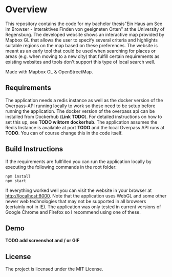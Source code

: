 # Overview

This repository contains the code for my bachelor thesis"Ein Haus am See im Browser - Interaktives Finden von geeigneten Orten" at the University of Regensburg. The developed website shows an interactive map provided by Mapbox GL that allows the user to specify several criteria and highlights suitable regions on the map based on these preferences. The website is meant as an early tool that could be used when searching for places or areas (e.g. when moving to a new city) that fulfill certain requirements as existing websites and tools don't support this type of local search well.

Made with Mapbox GL & OpenStreetMap.

## Requirements

The application needs a redis instance as well as the docker version of the Overpass-API running locally to work so these need to be setup before running the application. The docker version of the overpass api can be installed from Dockerhub (**Link TODO**). For detailed instructions on how to set this up, see **TODO wiktorn dockerhub**. The application assumes the Redis Instance is available at port **TODO** and the local Overpass API runs at **TODO**. You can of course change this in the code itself.

## Build Instructions

If the requirements are fullfilled you can run the application locally by executing the following commands in the root folder:

```
npm install
npm start
```

If everything worked well you can visit the website in your browser at <http://localhost:8000>. Note that the application uses WebGL and some other newer web technologies that may not be supported in all browsers (certainly not in IE). The application was only tested in current versions of Google Chrome and Firefox so I recommend using one of these.

## Demo

**TODO add screenshot and / or GIF**

## License

The project is licensed under the MIT License.
